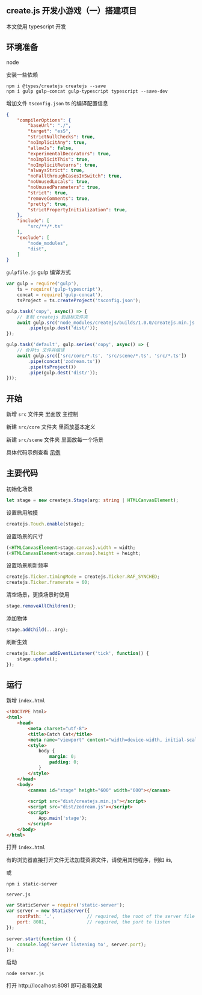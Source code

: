 ## create.js 开发小游戏（一）搭建项目

本文使用 typescript 开发

## 环境准备

node

安装一些依赖

```
npm i @types/createjs createjs --save
npm i gulp gulp-concat gulp-typescript typescript --save-dev
```

增加文件 `tsconfig.json` ts 的编译配置信息

```json
{
	"compilerOptions": {
		"baseUrl": "./",
		"target": "es5",
		"strictNullChecks": true,
		"noImplicitAny": true,
		"allowJs": false,
		"experimentalDecorators": true,
		"noImplicitThis": true,
		"noImplicitReturns": true,
		"alwaysStrict": true,
		"noFallthroughCasesInSwitch": true,
		"noUnusedLocals": true,
		"noUnusedParameters": true,
		"strict": true,
		"removeComments": true,
		"pretty": true,
		"strictPropertyInitialization": true,
	},
	"include": [
		"src/**/*.ts"
	],
	"exclude": [
		"node_modules",
		"dist",
	]
}
```

`gulpfile.js` gulp 编译方式

```js
var gulp = require('gulp'),
    ts = require('gulp-typescript'),
    concat = require('gulp-concat'),
    tsProject = ts.createProject('tsconfig.json');

gulp.task('copy', async() => {
    // 复制 createjs 到目标文件夹
    await gulp.src('node_modules/createjs/builds/1.0.0/createjs.min.js')
        .pipe(gulp.dest('dist/'));
});

gulp.task('default', gulp.series('copy', async() => {
    // 合并ts 文件并编译
    await gulp.src(['src/core/*.ts', 'src/scene/*.ts', 'src/*.ts'])
        .pipe(concat('zodream.ts'))
        .pipe(tsProject())
        .pipe(gulp.dest('dist/'));
}));
```

## 开始

新增 `src` 文件夹 里面放 主控制

新建 `src/core` 文件夹 里面放基本定义

新建 `src/scene` 文件夹 里面放每一个场景

具体代码示例查看 [示例](https://github.com/zx648383079/Html5-Game/tree/Catch-Cat)

## 主要代码

初始化场景
```ts
let stage = new createjs.Stage(arg: string | HTMLCanvasElement);
```

设置启用触摸

```ts
createjs.Touch.enable(stage);
```

设置场景的尺寸
```ts
(<HTMLCanvasElement>stage.canvas).width = width;
(<HTMLCanvasElement>stage.canvas).height = height;
```

设置场景刷新频率

```ts
createjs.Ticker.timingMode = createjs.Ticker.RAF_SYNCHED;
createjs.Ticker.framerate = 60;
```

清空场景，更换场景时使用

```ts
stage.removeAllChildren();
```

添加物体

```ts
stage.addChild(...arg);
```

刷新生效
```ts
createjs.Ticker.addEventListener('tick', function() {
    stage.update();
});
```



## 运行

新增 `index.html`

```html
<!DOCTYPE html>
<html>
	<head>
		<meta charset="utf-8">
		<title>Catch Cat</title>
		<meta name="viewport" content="width=device-width, initial-scale=1">
		<style>
			body {
				margin: 0;
				padding: 0;
			}
		</style>
	</head>
	<body>
		<canvas id="stage" height="600" width="600"></canvas>
		
		<script src="dist/createjs.min.js"></script>
		<script src="dist/zodream.js"></script>
		<script>
			App.main('stage');
		</script>
	</body>
</html>
```

打开 `index.html`

有的浏览器直接打开文件无法加载资源文件，请使用其他程序，例如 iis, 

或

```node
npm i static-server
```

`server.js`
```js
var StaticServer = require('static-server');
var server = new StaticServer({
    rootPath: '.',            // required, the root of the server file tree
    port: 8081,               // required, the port to listen
});
 
server.start(function () {
    console.log('Server listening to', server.port);
});
```
启动
```
node server.js
```
打开 http://localhost:8081 即可查看效果

